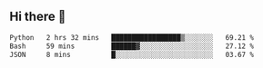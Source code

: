 ## Hi there 👋

<!--START_SECTION:waka-->

```txt
Python   2 hrs 32 mins   █████████████████▒░░░░░░░   69.21 %
Bash     59 mins         ██████▓░░░░░░░░░░░░░░░░░░   27.12 %
JSON     8 mins          █░░░░░░░░░░░░░░░░░░░░░░░░   03.67 %
```

<!--END_SECTION:waka-->

<!--
**OliverShang/OliverShang** is a ✨ _special_ ✨ repository because its `README.md` (this file) appears on your GitHub profile.

Here are some ideas to get you started:

- 🔭 I’m currently working on ...
- 🌱 I’m currently learning ...
- 👯 I’m looking to collaborate on ...
- 🤔 I’m looking for help with ...
- 💬 Ask me about ...
- 📫 How to reach me: ...
- 😄 Pronouns: ...
- ⚡ Fun fact: ...
-->
